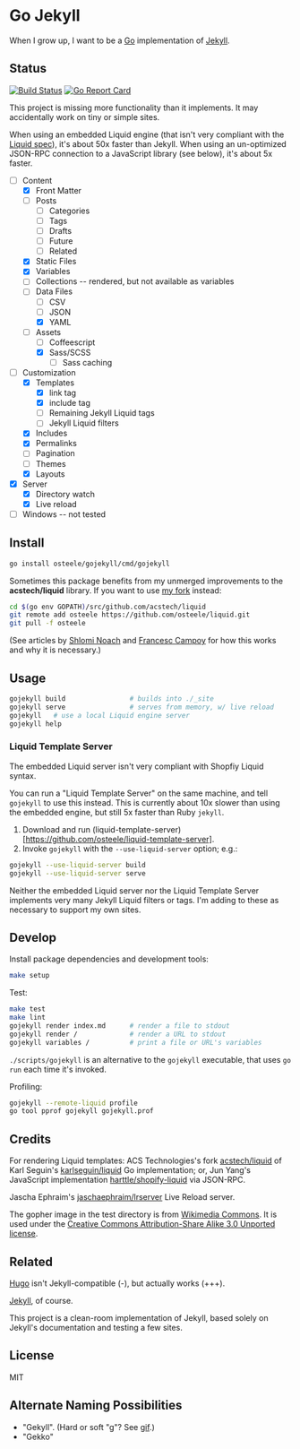 # Go Jekyll

When I grow up, I want to be a [Go](https://golang.org) implementation of [Jekyll](https://jekyllrb.com).

## Status
[![Build Status](https://travis-ci.org/osteele/gojekyll.svg?branch=master)](https://travis-ci.org/osteele/gojekyll)
[![Go Report Card](https://goreportcard.com/badge/github.com/osteele/gojekyll)](https://goreportcard.com/report/github.com/osteele/gojekyll)

This project is missing more functionality than it implements. It may accidentally work on tiny or simple sites.

When using an embedded Liquid engine (that isn't very compliant with the [Liquid spec](http://liquidmarkup.org)), it's about 50x faster than Jekyll. When using an un-optimized JSON-RPC connection to a JavaScript library (see below), it's about 5x faster.

- [ ] Content
  - [x] Front Matter
  - [ ] Posts
    - [ ] Categories
    - [ ] Tags
    - [ ] Drafts
    - [ ] Future
    - [ ] Related
  - [x] Static Files
  - [x] Variables
  - [ ] Collections -- rendered, but not available as variables
  - [ ] Data Files
    - [ ] CSV
    - [ ] JSON
    - [x] YAML
  - [ ] Assets
    - [ ] Coffeescript
    - [x] Sass/SCSS
      - [ ] Sass caching
- [ ] Customization
  - [x] Templates
    - [x] link tag
    - [x] include tag
    - [ ] Remaining Jekyll Liquid tags
    - [ ] Jekyll Liquid filters
  - [x] Includes
  - [x] Permalinks
  - [ ] Pagination
  - [ ] Themes
  - [x] Layouts
- [x] Server
  - [x] Directory watch
  - [x] Live reload
- [ ] Windows -- not tested

## Install

```bash
go install osteele/gojekyll/cmd/gojekyll
```

Sometimes this package benefits from my unmerged improvements to the **acstech/liquid** library. If you want to use [my fork](https://github.com/osteele/liquid) instead:

```bash
cd $(go env GOPATH)/src/github.com/acstech/liquid
git remote add osteele https://github.com/osteele/liquid.git
git pull -f osteele
```

(See articles by [Shlomi Noach](http://code.openark.org/blog/development/forking-golang-repositories-on-github-and-managing-the-import-path) and [Francesc Campoy](http://blog.campoy.cat/2014/03/github-and-go-forking-pull-requests-and.html) for how this works and why it is necessary.)

## Usage

```bash
gojekyll build                # builds into ./_site
gojekyll serve                # serves from memory, w/ live reload
gojekyll   # use a local Liquid engine server
gojekyll help
```

### Liquid Template Server

The embedded Liquid server isn't very compliant with Shopfiy Liquid syntax.

You can run a "Liquid Template Server" on the same machine, and tell `gojekyll` to use this instead.
This is currently about 10x slower than using the embedded engine, but still 5x faster than Ruby `jekyll`.

1. Download and run (liquid-template-server)[https://github.com/osteele/liquid-template-server].
2. Invoke `gojekyll` with the `--use-liquid-server` option; e.g.:

  ```bash
  gojekyll --use-liquid-server build
  gojekyll --use-liquid-server serve
  ```

Neither the embedded Liquid server nor the Liquid Template Server implements very many Jekyll Liquid filters or tags. I'm adding to these as necessary to support my own sites.

## Develop

Install package dependencies and development tools:

```bash
make setup
```

Test:

```bash
make test
make lint
gojekyll render index.md      # render a file to stdout
gojekyll render /             # render a URL to stdout
gojekyll variables /          # print a file or URL's variables
```

`./scripts/gojekyll` is an alternative to the `gojekyll` executable, that uses `go run` each time it's invoked.

Profiling:

```bash
gojekyll --remote-liquid profile
go tool pprof gojekyll gojekyll.prof
```

## Credits

For rendering Liquid templates: ACS Technologies's fork [acstech/liquid](https://github.com/acstech/liquid) of Karl Seguin's [karlseguin/liquid](https://github.com/karlseguin/liquid) Go implementation; or, Jun Yang's JavaScript implementation [harttle/shopify-liquid](https://github.com/harttle/shopify-liquid/) via JSON-RPC.

Jascha Ephraim's [jaschaephraim/lrserver](https://github.com/jaschaephraim/lrserver) Live Reload server.

The gopher image in the test directory is from [Wikimedia Commons](https://commons.wikimedia.org/wiki/File:Gophercolor.jpg). It is used under the [Creative Commons Attribution-Share Alike 3.0 Unported license](https://creativecommons.org/licenses/by-sa/3.0/deed.en).

## Related

[Hugo](https://gohugo.io) isn't Jekyll-compatible (-), but actually works (+++).

[Jekyll](https://jekyllrb.com), of course.

This project is a clean-room implementation of Jekyll, based solely on Jekyll's documentation and testing a few sites.

## License

MIT

## Alternate Naming Possibilities

* "Gekyll". (Hard or soft "g"? See [gif](https://en.wikipedia.org/wiki/GIF#Pronunciation_of_GIF).)
* "Gekko"

